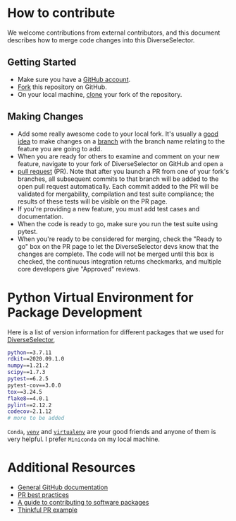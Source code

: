 # How to contribute

We welcome contributions from external contributors, and this document
describes how to merge code changes into this DiverseSelector.

## Getting Started

* Make sure you have a [GitHub account](https://github.com/signup/free).
* [Fork](https://help.github.com/articles/fork-a-repo/) this repository on GitHub.
* On your local machine,
  [clone](https://help.github.com/articles/cloning-a-repository/) your fork of
  the repository.

## Making Changes

* Add some really awesome code to your local fork.  It's usually a
  [good idea](http://blog.jasonmeridth.com/posts/do-not-issue-pull-requests-from-your-master-branch/)
  to make changes on a
  [branch](https://help.github.com/articles/creating-and-deleting-branches-within-your-repository/)
  with the branch name relating to the feature you are going to add.
* When you are ready for others to examine and comment on your new feature,
  navigate to your fork of DiverseSelector on GitHub and open a
* [pull request](https://help.github.com/articles/using-pull-requests/) (PR). Note that
  after you launch a PR from one of your fork's branches, all
  subsequent commits to that branch will be added to the open pull request
  automatically.  Each commit added to the PR will be validated for
  mergability, compilation and test suite compliance; the results of these tests
  will be visible on the PR page.
* If you're providing a new feature, you must add test cases and documentation.
* When the code is ready to go, make sure you run the test suite using pytest.
* When you're ready to be considered for merging, check the "Ready to go"
  box on the PR page to let the DiverseSelector devs know that the changes are complete.
  The code will not be merged until this box is checked, the continuous
  integration returns checkmarks,
  and multiple core developers give "Approved" reviews.

# Python Virtual Environment for Package Development

Here is a list of version information for different packages that we used for
[DiverseSelector](https://github.com/theochem/DiverseSelector),

```bash
python==3.7.11
rdkit==2020.09.1.0
numpy==1.21.2
scipy==1.7.3
pytest==6.2.5
pytest-cov==3.0.0
tox==3.24.5
flake8==4.0.1
pylint==2.12.2
codecov=2.1.12
# more to be added
```

`Conda`, [`venv`](https://docs.python.org/3/library/venv.html#module-venv) and
[`virtualenv`](https://virtualenv.pypa.io/en/latest/) are your good friends and anyone of them
is very helpful. I prefer `Miniconda` on my local machine.

# Additional Resources

* [General GitHub documentation](https://help.github.com/)
* [PR best practices](http://codeinthehole.com/writing/pull-requests-and-other-good-practices-for-teams-using-github/)
* [A guide to contributing to software packages](http://www.contribution-guide.org)
* [Thinkful PR example](http://www.thinkful.com/learn/github-pull-request-tutorial/#Time-to-Submit-Your-First-PR)
